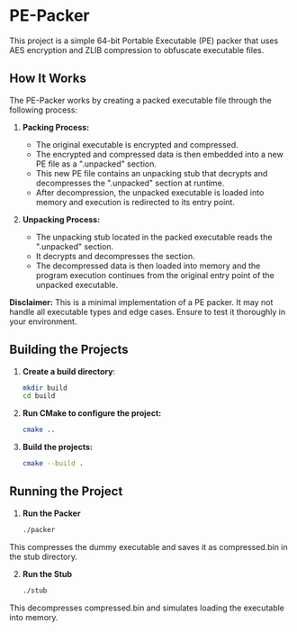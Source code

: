 # PE-Packer

This project is a simple 64-bit Portable Executable (PE) packer that uses AES encryption and ZLIB compression to obfuscate executable files.

## How It Works

The PE-Packer works by creating a packed executable file through the following process:

1. **Packing Process:**
   - The original executable is encrypted and compressed.
   - The encrypted and compressed data is then embedded into a new PE file as a ".unpacked" section.
   - This new PE file contains an unpacking stub that decrypts and decompresses the ".unpacked" section at runtime.
   - After decompression, the unpacked executable is loaded into memory and execution is redirected to its entry point.

2. **Unpacking Process:**
   - The unpacking stub located in the packed executable reads the ".unpacked" section.
   - It decrypts and decompresses the section.
   - The decompressed data is then loaded into memory and the program execution continues from the original entry point of the unpacked executable.

**Disclaimer:** This is a minimal implementation of a PE packer. It may not handle all executable types and edge cases. Ensure to test it thoroughly in your environment.

## Building the Projects

1. **Create a build directory**:

   ```bash
   mkdir build
   cd build
   ```
   
2. **Run CMake to configure the project:**
   ```bash
   cmake ..
3. **Build the projects:**
   ```bash
   cmake --build .
   ```
## Running the Project

1. **Run the Packer**
   ```bash
   ./packer
   ```
This compresses the dummy executable and saves it as compressed.bin in the stub directory. 

2. **Run the Stub**
   ```bash
   ./stub
   ```
This decompresses compressed.bin and simulates loading the executable into memory.


